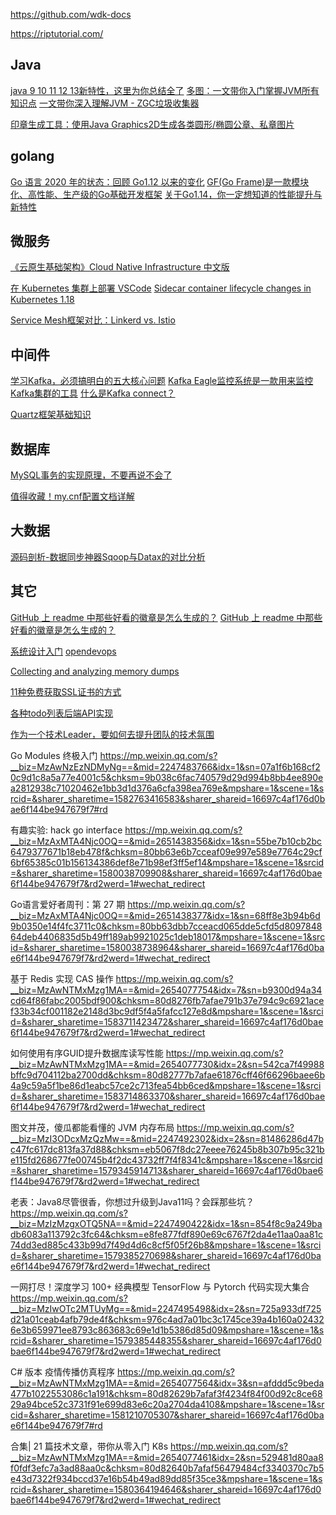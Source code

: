 https://github.com/wdk-docs

https://riptutorial.com/



## Java
[java 9 10 11 12 13新特性，这里为你总结全了](https://www.toutiao.com/a6737159885265306125/)
[多图：一文带你入门掌握JVM所有知识点](https://www.toutiao.com/a6790347449547358727)
[一文带你深入理解JVM - ZGC垃圾收集器](https://www.toutiao.com/i6790315426598355468/)

[印章生成工具：使用Java Graphics2D生成各类圆形/椭圆公章、私章图片](https://github.com/localhost02/SealUtil)


## golang
[Go 语言 2020 年的状态：回顾 Go1.12 以来的变化](https://www.toutiao.com/a6791264146424857099)
[GF(Go Frame)是一款模块化、高性能、生产级的Go基础开发框架](https://github.com/gogf/gf/blob/master/README_ZH.MD)
[关于Go1.14，你一定想知道的性能提升与新特性](https://www.toutiao.com/i6792777465518359054/)

## 微服务
[《云原生基础架构》Cloud Native Infrastructure 中文版](https://github.com/rootsongjc/cloud-native-infra/releases/tag/v20200214)

[在 Kubernetes 集群上部署 VSCode](https://www.toutiao.com/a6792098588861137415/)
[Sidecar container lifecycle changes in Kubernetes 1.18](https://banzaicloud.com/blog/k8s-sidecars/)

[Service Mesh框架对比：Linkerd vs. Istio](https://www.toutiao.com/a6669643970009629188/)

## 中间件
[学习Kafka，必须搞明白的五大核心问题](https://www.toutiao.com/a6752637966696317454/)
[Kafka Eagle监控系统是一款用来监控Kafka集群的工具](https://www.toutiao.com/a1657755331841027)
[什么是Kafka connect？](https://www.toutiao.com/a1657943945756680/)

[Quartz框架基础知识](https://learning.snssdk.com/feoffline/toutiao_wallet_bundles/toutiao_learning_wap/online/article.html?item_id=6793201878663430663&app_name=news_article)

## 数据库
[MySQL事务的实现原理，不要再说不会了](https://www.toutiao.com/a6782814934322381316)


[值得收藏！my.cnf配置文档详解](https://www.toutiao.com/a6781697909973844493)

## 大数据
[源码剖析-数据同步神器Sqoop与Datax的对比分析](https://www.toutiao.com/a6783493304936825355)

## 其它
[GitHub 上 readme 中那些好看的徽章是怎么生成的？](https://www.zhihu.com/question/315050421/answer/633736264)
[GitHub 上 readme 中那些好看的徽章是怎么生成的？](https://www.zhihu.com/question/315050421/answer/617238504)

[系统设计入门](https://github.com/donnemartin/system-design-primer/blob/master/README-zh-Hans.md)
[opendevops](https://www.toutiao.com/a1657937699824652/)

[Collecting and analyzing memory dumps](https://devblogs.microsoft.com/dotnet/collecting-and-analyzing-memory-dumps/)

[11种免费获取SSL证书的方式](https://www.toutiao.com/i6883395048126284292)

[各种todo列表后端API实现](https://github.com/davidfowl/Todos)

[作为一个技术Leader，要如何去提升团队的技术氛围](https://www.toutiao.com/a6792820868150985228)

 

Go Modules 终极入门
https://mp.weixin.qq.com/s?__biz=MzAwNzEzNDMyNg==&mid=2247483766&idx=1&sn=07a1f6b168cf20c9d1c8a5a77e4001c5&chksm=9b038c6fac740579d29d994b8bb4ee890ea2812938c71020462e1bb3d1d376a6cfa398ea769e&mpshare=1&scene=1&srcid=&sharer_sharetime=1582763416583&sharer_shareid=16697c4af176d0bae6f144be947679f7#rd


有趣实验: hack go interface
https://mp.weixin.qq.com/s?__biz=MzAxMTA4Njc0OQ==&mid=2651438356&idx=1&sn=55be7b10cb2bc6479377671b18eb478f&chksm=80bb63e6b7cceaf09e997e589e7764c29cf6bf65385c01b156134386def8e71b98ef3ff5ef14&mpshare=1&scene=1&srcid=&sharer_sharetime=1580038709908&sharer_shareid=16697c4af176d0bae6f144be947679f7&rd2werd=1#wechat_redirect


Go语言爱好者周刊：第 27 期
https://mp.weixin.qq.com/s?__biz=MzAxMTA4Njc0OQ==&mid=2651438377&idx=1&sn=68ff8e3b94b6d9b0350e14f4fc3711c0&chksm=80bb63dbb7cceacd065dde5cfd5d809784864deb4406835d5b49ff189ab9921025c1deb18017&mpshare=1&scene=1&srcid=&sharer_sharetime=1580038738964&sharer_shareid=16697c4af176d0bae6f144be947679f7&rd2werd=1#wechat_redirect

基于 Redis 实现 CAS 操作
https://mp.weixin.qq.com/s?__biz=MzAwNTMxMzg1MA==&mid=2654077754&idx=7&sn=b9300d94a34cd64f86fabc2005bdf900&chksm=80d8276fb7afae791b37e794c9c6921acef33b34cf001182e2148d3bc9df5f4a5fafcc127e8d&mpshare=1&scene=1&srcid=&sharer_sharetime=1583711423472&sharer_shareid=16697c4af176d0bae6f144be947679f7&rd2werd=1#wechat_redirect

如何使用有序GUID提升数据库读写性能
https://mp.weixin.qq.com/s?__biz=MzAwNTMxMzg1MA==&mid=2654077730&idx=2&sn=542ca7f49988bffc9d704112ba2700dd&chksm=80d82777b7afae61876cff46f66296baee6b4a9c59a5f1be86d1eabc57ce2c713fea54bb6ced&mpshare=1&scene=1&srcid=&sharer_sharetime=1583714863370&sharer_shareid=16697c4af176d0bae6f144be947679f7&rd2werd=1#wechat_redirect



图文并茂，傻瓜都能看懂的 JVM 内存布局
https://mp.weixin.qq.com/s?__biz=MzI3ODcxMzQzMw==&mid=2247492302&idx=2&sn=81486286d47bc47fc617dc813fa37d88&chksm=eb5067f8dc27eeee76245b8b307b95c321be115fd268677fe00745b4f2dc43732ff7f4f8341c&mpshare=1&scene=1&srcid=&sharer_sharetime=1579345914713&sharer_shareid=16697c4af176d0bae6f144be947679f7&rd2werd=1#wechat_redirect


老表：Java8尽管很香，你想过升级到Java11吗？会踩那些坑？
https://mp.weixin.qq.com/s?__biz=MzIzMzgxOTQ5NA==&mid=2247490422&idx=1&sn=854f8c9a249badb6083a113792c3fc64&chksm=e8fe877fdf890e69c6767f2da4e11aa0aa81c74dd3ed885c433b99d7f49d4d6c8cf5f05f26b8&mpshare=1&scene=1&srcid=&sharer_sharetime=1579385270698&sharer_shareid=16697c4af176d0bae6f144be947679f7&rd2werd=1#wechat_redirect


一网打尽！深度学习 100+ 经典模型 TensorFlow 与 Pytorch 代码实现大集合
https://mp.weixin.qq.com/s?__biz=MzIwOTc2MTUyMg==&mid=2247495498&idx=2&sn=725a933df725d21a01ceab4afb79de4f&chksm=976c4ad7a01bc3c1745ce39a4b160a024326e3b659971ee8793c863683c69e1d1b5386d85d09&mpshare=1&scene=1&srcid=&sharer_sharetime=1579385448355&sharer_shareid=16697c4af176d0bae6f144be947679f7&rd2werd=1#wechat_redirect

C# 版本 疫情传播仿真程序
https://mp.weixin.qq.com/s?__biz=MzAwNTMxMzg1MA==&mid=2654077564&idx=3&sn=afddd5c9beda477b1022553086c1a191&chksm=80d82629b7afaf3f4234f84f00d92c8ce6829a94bce52c3731f91e699d83e6c20a2704da4108&mpshare=1&scene=1&srcid=&sharer_sharetime=1581210705307&sharer_shareid=16697c4af176d0bae6f144be947679f7#rd




合集| 21 篇技术文章，带你从零入门 K8s
https://mp.weixin.qq.com/s?__biz=MzAwNTMxMzg1MA==&mid=2654077461&idx=2&sn=529481d80aa8f0fdf3efc7a3ad88aa0c&chksm=80d82640b7afaf56479484cf3340370c7b5e43d7322f934bccd37e16b54b49ad89dd85f35ce3&mpshare=1&scene=1&srcid=&sharer_sharetime=1580364194646&sharer_shareid=16697c4af176d0bae6f144be947679f7&rd2werd=1#wechat_redirect